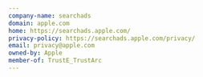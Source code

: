 ```yaml
---
company-name: searchads
domain: apple.com
home: https://searchads.apple.com/
privacy-policy: https://searchads.apple.com/privacy/
email: privacy@apple.com
owned-by: Apple
member-of: TrustE_TrustArc
---
```




